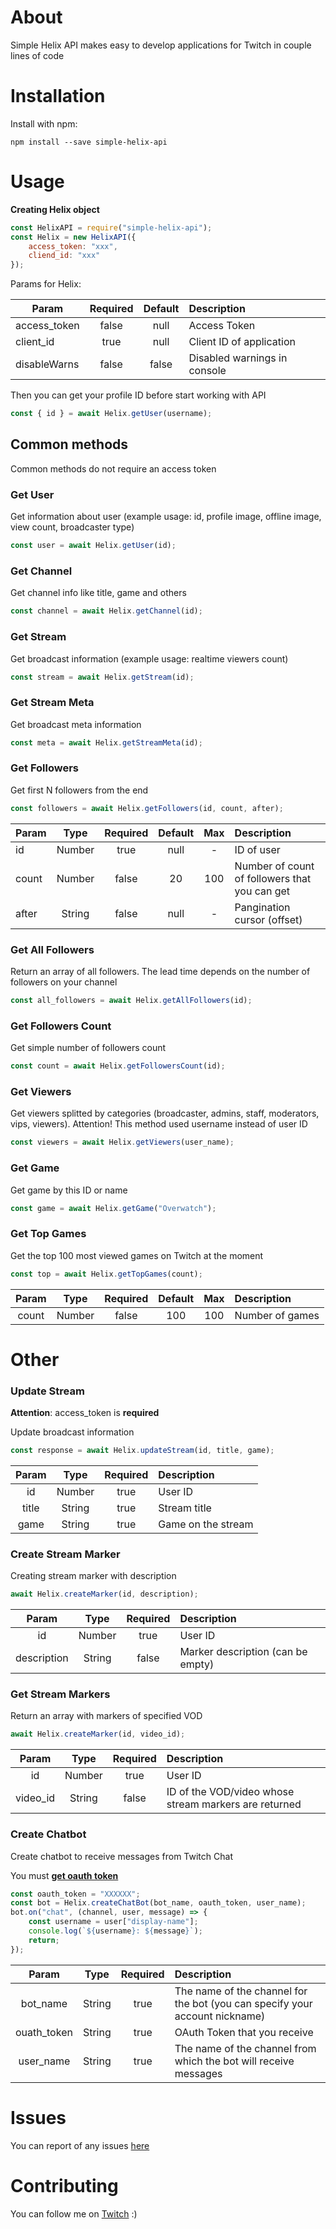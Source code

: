 # About
Simple Helix API makes easy to develop applications for Twitch in couple lines of code

# Installation
Install with npm:
```
npm install --save simple-helix-api
```

# Usage
**Creating Helix object**
```javascript
const HelixAPI = require("simple-helix-api");
const Helix = new HelixAPI({
    access_token: "xxx",
    cliend_id: "xxx"
});
```
Params for Helix:

| Param         | Required           |  Default  | Description      |
| ------------- |:------------------:| :-------: | :--------------- |
| access_token  | false | null       | Access Token                 |
| client_id     | true  | null       | Client ID of application     |
| disableWarns  | false | false      | Disabled warnings in console |

Then you can get your profile ID before start working with API
```javascript
const { id } = await Helix.getUser(username);
```

## Common methods
Common methods do not require an access token

### Get User
Get information about user (example usage: id, profile image, offline image, view count, broadcaster type)
```javascript
const user = await Helix.getUser(id);
```

### Get Channel
Get channel info like title, game and others
```javascript
const channel = await Helix.getChannel(id);
```

### Get Stream
Get broadcast information (example usage: realtime viewers count)
```javascript
const stream = await Helix.getStream(id);
```

### Get Stream Meta
Get broadcast meta information
```javascript
const meta = await Helix.getStreamMeta(id);
```

### Get Followers
Get first N followers from the end
```javascript
const followers = await Helix.getFollowers(id, count, after);
```
| Param | Type   | Required | Default | Max | Description                                    |
| ----- | :--:   | :------: | :-----: | :-: | :----------                                    |
| id    | Number | true     | null    | -   | ID of user                                     |
| count | Number | false    | 20      | 100 | Number of count of followers that you can get  |
| after | String | false    | null    | -   | Pangination cursor (offset)                    |

### Get All Followers
Return an array of all followers. The lead time depends on the number of followers on your channel
```javascript
const all_followers = await Helix.getAllFollowers(id);
```

### Get Followers Count
Get simple number of followers count
```javascript
const count = await Helix.getFollowersCount(id);
```

### Get Viewers
Get viewers splitted by categories (broadcaster, admins, staff, moderators, vips, viewers). 
Attention! This method used username instead of user ID
```javascript
const viewers = await Helix.getViewers(user_name);
```

### Get Game
Get game by this ID or name
```javascript
const game = await Helix.getGame("Overwatch");
```

### Get Top Games
Get the top 100 most viewed games on Twitch at the moment
```javascript
const top = await Helix.getTopGames(count);
```
| Param | Type   | Required | Default | Max | Description     |
| :---: | :--:   | :------: | :-----: | :-: | :---------      |
| count | Number | false  | 100       | 100 | Number of games |

# Other

### Update Stream
**Attention**: access_token is **required**

Update broadcast information
```javascript
const response = await Helix.updateStream(id, title, game);
```

| Param | Type   | Required | Description        |
| :---: | :--:   | :------: |:---------          |
| id    | Number | true     | User ID            |
| title | String | true     | Stream title       |
| game  | String | true     | Game on the stream |

### Create Stream Marker
Creating stream marker with description
```javascript
await Helix.createMarker(id, description);
```

| Param | Type   | Required | Description                          |
| :---: | :--:   | :------: |:---------                            |
| id    | Number | true     | User ID                              |
| description | String | false | Marker description (can be empty) |

### Get Stream Markers
Return an array with markers of specified VOD
```javascript
await Helix.createMarker(id, video_id);
```

| Param | Type   | Required | Description                                           |
| :---: | :--:   | :------: |:---------                                             |
| id    | Number | true     | User ID                                               |
| video_id | String | false | ID of the VOD/video whose stream markers are returned |

### Create Chatbot

Create chatbot to receive messages from Twitch Chat

You must [**get oauth token**](https://twitchapps.com/tmi/)

```javascript
const oauth_token = "XXXXXX";
const bot = Helix.createChatBot(bot_name, oauth_token, user_name);
bot.on("chat", (channel, user, message) => {
    const username = user["display-name"];
    console.log(`${username}: ${message}`);
    return;
});
```
| Param        | Type   | Required | Description                                                                 |
| :---:        | :--:   | :------: |:---------                                                                   |
| bot_name     | String | true     | The name of the channel for the bot (you can specify your account nickname) |
| ouath_token  | String | true     | OAuth Token that you receive                                                |
| user_name    | String | true     | The name of the channel from which the bot will receive messages            |

# Issues

You can report of any issues [here](https://github.com/PurpleHorrorRus/simple-helix-api/issues)

# Contributing

You can follow me on [Twitch](https://twitch.tv/InfiniteHorror) :)